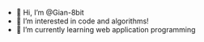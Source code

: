 - 👋 Hi, I’m @Gian-8bit
- 👀 I’m interested in code and algorithms!
- 🌱 I’m currently learning web application programming

<!---
Gian-8bit/Gian-8bit is a ✨ special ✨ repository because its `README.md` (this file) appears on your GitHub profile.
You can click the Preview link to take a look at your changes.
--->
